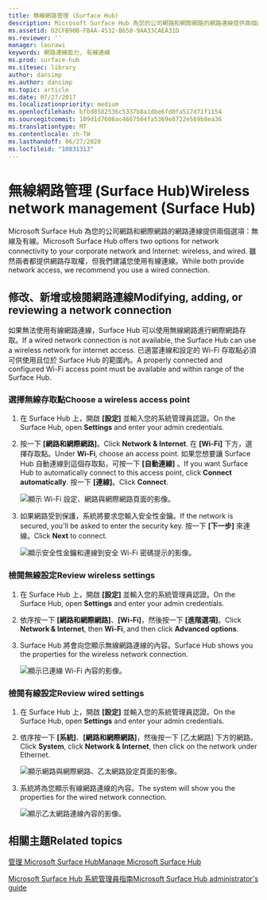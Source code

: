 ```yaml
---
title: 無線網路管理 (Surface Hub)
description: Microsoft Surface Hub 為您的公司網路和網際網路的網路連線提供兩個選項：無線及有線。 雖然兩者都提供網路存取權，但我們建議您使用有線連線。
ms.assetid: D2CFB90B-FBAA-4532-B658-9AA33CAEA31D
ms.reviewer: ''
manager: laurawi
keywords: 網路連線能力, 有線連線
ms.prod: surface-hub
ms.sitesec: library
author: dansimp
ms.author: dansimp
ms.topic: article
ms.date: 07/27/2017
ms.localizationpriority: medium
ms.openlocfilehash: bfbd8582536c5337b8a1dbe6fd0fa517d71f1154
ms.sourcegitcommit: 109d1d7608ac4667564fa5369e8722e569b8ea36
ms.translationtype: MT
ms.contentlocale: zh-TW
ms.lasthandoff: 06/27/2020
ms.locfileid: "10831313"
---
```

# <span data-ttu-id="dad86-105">無線網路管理 (Surface Hub)</span><span class="sxs-lookup"><span data-stu-id="dad86-105">Wireless network management (Surface Hub)</span></span>


<span data-ttu-id="dad86-106">Microsoft Surface Hub 為您的公司網路和網際網路的網路連線提供兩個選項：無線及有線。</span><span class="sxs-lookup"><span data-stu-id="dad86-106">Microsoft Surface Hub offers two options for network connectivity to your corporate network and Internet: wireless, and wired.</span></span> <span data-ttu-id="dad86-107">雖然兩者都提供網路存取權，但我們建議您使用有線連線。</span><span class="sxs-lookup"><span data-stu-id="dad86-107">While both provide network access, we recommend you use a wired connection.</span></span>

## <span data-ttu-id="dad86-108">修改、新增或檢閱網路連線</span><span class="sxs-lookup"><span data-stu-id="dad86-108">Modifying, adding, or reviewing a network connection</span></span>


<span data-ttu-id="dad86-109">如果無法使用有線網路連線，Surface Hub 可以使用無線網路進行網際網路存取。</span><span class="sxs-lookup"><span data-stu-id="dad86-109">If a wired network connection is not available, the Surface Hub can use a wireless network for internet access.</span></span> <span data-ttu-id="dad86-110">已適當連線和設定的 Wi-Fi 存取點必須可供使用且位於 Surface Hub 的範圍內。</span><span class="sxs-lookup"><span data-stu-id="dad86-110">A properly connected and configured Wi-Fi access point must be available and within range of the Surface Hub.</span></span>

### <span data-ttu-id="dad86-111">選擇無線存取點</span><span class="sxs-lookup"><span data-stu-id="dad86-111">Choose a wireless access point</span></span>

1.  <span data-ttu-id="dad86-112">在 Surface Hub 上，開啟 **[設定]** 並輸入您的系統管理員認證。</span><span class="sxs-lookup"><span data-stu-id="dad86-112">On the Surface Hub, open **Settings** and enter your admin credentials.</span></span>
2.  <span data-ttu-id="dad86-113">按一下 **[網路和網際網路]**。</span><span class="sxs-lookup"><span data-stu-id="dad86-113">Click **Network & Internet**.</span></span> <span data-ttu-id="dad86-114">在 **[Wi-Fi]** 下方，選擇存取點。</span><span class="sxs-lookup"><span data-stu-id="dad86-114">Under **Wi-Fi**, choose an access point.</span></span> <span data-ttu-id="dad86-115">如果您想要讓 Surface Hub 自動連線到這個存取點，可按一下 **[自動連線]** 。</span><span class="sxs-lookup"><span data-stu-id="dad86-115">If you want Surface Hub to automatically connect to this access point, click **Connect automatically**.</span></span> <span data-ttu-id="dad86-116">按一下 **[連線]**。</span><span class="sxs-lookup"><span data-stu-id="dad86-116">Click **Connect**.</span></span>

    ![顯示 Wi-Fi 設定、網路與網際網路頁面的影像。](images/networkmgtwireless-01.png)

3.  <span data-ttu-id="dad86-118">如果網路受到保護，系統將要求您輸入安全性金鑰。</span><span class="sxs-lookup"><span data-stu-id="dad86-118">If the network is secured, you'll be asked to enter the security key.</span></span> <span data-ttu-id="dad86-119">按一下 **[下一步]** 來連線。</span><span class="sxs-lookup"><span data-stu-id="dad86-119">Click **Next** to connect.</span></span>

    ![顯示安全性金鑰和連線到安全 Wi-Fi 密碼提示的影像。](images/networkmgtwireless-02.png)

### <span data-ttu-id="dad86-121">檢閱無線設定</span><span class="sxs-lookup"><span data-stu-id="dad86-121">Review wireless settings</span></span>

1.  <span data-ttu-id="dad86-122">在 Surface Hub 上，開啟 **[設定]** 並輸入您的系統管理員認證。</span><span class="sxs-lookup"><span data-stu-id="dad86-122">On the Surface Hub, open **Settings** and enter your admin credentials.</span></span>
2.  <span data-ttu-id="dad86-123">依序按一下 **[網路和網際網路]**、**[Wi-Fi]**，然後按一下 **[進階選項]**。</span><span class="sxs-lookup"><span data-stu-id="dad86-123">Click **Network & Internet**, then **Wi-Fi**, and then click **Advanced options**.</span></span>
3.  <span data-ttu-id="dad86-124">Surface Hub 將會向您顯示無線網路連線的內容。</span><span class="sxs-lookup"><span data-stu-id="dad86-124">Surface Hub shows you the properties for the wireless network connection.</span></span>

    ![顯示已連線 Wi-Fi 內容的影像。](images/networkmgtwireless-04.png)

### <span data-ttu-id="dad86-126">檢閱有線設定</span><span class="sxs-lookup"><span data-stu-id="dad86-126">Review wired settings</span></span>

1.  <span data-ttu-id="dad86-127">在 Surface Hub 上，開啟 **[設定]** 並輸入您的系統管理員認證。</span><span class="sxs-lookup"><span data-stu-id="dad86-127">On the Surface Hub, open **Settings** and enter your admin credentials.</span></span>
2.  <span data-ttu-id="dad86-128">依序按一下 **[系統]**、**[網路和網際網路]**，然後按一下 [乙太網路] 下方的網路。</span><span class="sxs-lookup"><span data-stu-id="dad86-128">Click **System**, click **Network & Internet**, then click on the network under Ethernet.</span></span>

    ![顯示網路與網際網路、乙太網路設定頁面的影像。](images/networkmgtwired-01.png)

3.  <span data-ttu-id="dad86-130">系統將為您顯示有線網路連線的內容。</span><span class="sxs-lookup"><span data-stu-id="dad86-130">The system will show you the properties for the wired network connection.</span></span>

    ![顯示乙太網路連線內容的影像。](images/networkmgtwired-02.png)

## <span data-ttu-id="dad86-132">相關主題</span><span class="sxs-lookup"><span data-stu-id="dad86-132">Related topics</span></span>


[<span data-ttu-id="dad86-133">管理 Microsoft Surface Hub</span><span class="sxs-lookup"><span data-stu-id="dad86-133">Manage Microsoft Surface Hub</span></span>](manage-surface-hub.md)

[<span data-ttu-id="dad86-134">Microsoft Surface Hub 系統管理員指南</span><span class="sxs-lookup"><span data-stu-id="dad86-134">Microsoft Surface Hub administrator's guide</span></span>](surface-hub-administrators-guide.md)

 

 





